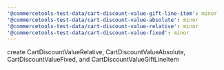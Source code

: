 ```yaml
---
'@commercetools-test-data/cart-discount-value-gift-line-item': minor
'@commercetools-test-data/cart-discount-value-absolute': minor
'@commercetools-test-data/cart-discount-value-relative': minor
'@commercetools-test-data/cart-discount-value-fixed': minor
---
```


create CartDiscountValueRelative, CartDiscountValueAbsolute, CartDiscountValueFixed, and CartDiscountValueGiftLineItem
